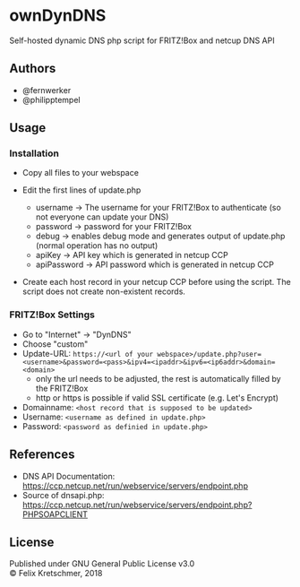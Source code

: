 # ownDynDNS
Self-hosted dynamic DNS php script for FRITZ!Box and netcup DNS API

## Authors
* @fernwerker
* @philipptempel

## Usage
### Installation
* Copy all files to your webspace
* Edit the first lines of update.php
  * username -> The username for your FRITZ!Box to authenticate (so not everyone can update your DNS)
  * password -> password for your FRITZ!Box
  * debug -> enables debug mode and generates output of update.php (normal operation has no output)
  * apiKey -> API key which is generated in netcup CCP
  * apiPassword -> API password which is generated in netcup CCP
  
* Create each host record in your netcup CCP before using the script. The script does not create non-existent records.

### FRITZ!Box Settings
* Go to "Internet" -> "DynDNS"
* Choose "custom"
* Update-URL: `https://<url of your webspace>/update.php?user=<username>&password=<pass>&ipv4=<ipaddr>&ipv6=<ip6addr>&domain=<domain>`
  * only the url needs to be adjusted, the rest is automatically filled by the FRITZ!Box
  * http or https is possible if valid SSL certificate (e.g. Let's Encrypt)
* Domainname: `<host record that is supposed to be updated>`
* Username: `<username as defined in update.php>`
* Password: `<password as definied in update.php>`

## References
* DNS API Documentation: https://ccp.netcup.net/run/webservice/servers/endpoint.php
* Source of dnsapi.php: https://ccp.netcup.net/run/webservice/servers/endpoint.php?PHPSOAPCLIENT

## License
Published under GNU General Public License v3.0  
&copy; Felix Kretschmer, 2018
